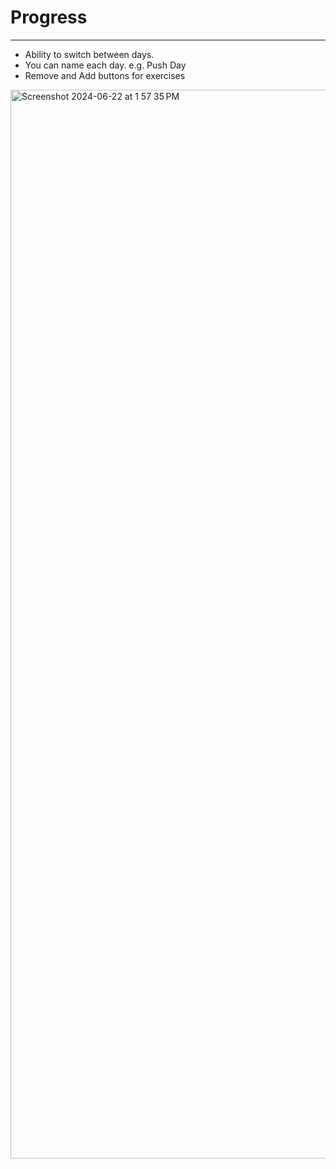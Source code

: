 # Progress
---
- Ability to switch between days.
- You can name each day. e.g. Push Day
- Remove and Add buttons for exercises
<img width="1710" alt="Screenshot 2024-06-22 at 1 57 35 PM" src="https://github.com/Ph1so/fitness-trainer/assets/56458094/2dffaaf7-2a47-4c24-b55c-36ddc57604c3">
